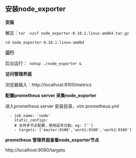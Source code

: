 
## 安装node_exporter

**安装**

解压：```tar -xzvf node_exporter-0.18.1.linux-amd64.tar.gz```

```cd node_exporter-0.18.1.linux-amd64```

**运行**

后台运行：``` nohup ./node_exporter &```

**访问管理界面**

浏览器输入：http://localhost:9100/metrics

**配置prometheus server 采集node_exporter**

进入prometheus server 安装目录，vim prometheus.yml
```
  - job_name: 'node'
    static_configs:
    # 支持多节点配置，使用逗号分割。eg: ['']
    - targets: ['master:9100','work1:9100','work2:9100']
```

**prometheus 管理界面查看node_exporter节点**

http://localhost:9090/targets